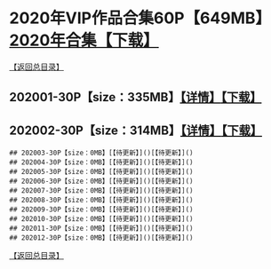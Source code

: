 # 2020年VIP作品合集60P【649MB】[2020年合集【下载】]()
[【返回总目录】](https://github.com/sxcool1024/WANIMAL#wanimal%E5%8E%9F%E7%89%88%E4%BD%9C%E5%93%81%E5%90%88%E9%9B%86)
## 202001-30P【size：335MB】[【详情】](https://github.com/sxcool1024/WANIMAL/tree/master/2020%E5%B9%B4VIP%E4%BD%9C%E5%93%81%E5%90%88%E9%9B%86/VIP01#2020%E5%B9%B41%E6%9C%88%E5%90%88%E9%9B%86)[【下载】]()
## 202002-30P【size：314MB】[【详情】](https://github.com/sxcool1024/WANIMAL/tree/master/2020%E5%B9%B4VIP%E4%BD%9C%E5%93%81%E5%90%88%E9%9B%86/VIP02#2020%E5%B9%B42%E6%9C%88%E5%90%88%E9%9B%86)[【下载】]()
```
## 202003-30P【size：0MB】[【待更新】]()[【待更新】]()
## 202004-30P【size：0MB】[【待更新】]()[【待更新】]()
## 202005-30P【size：0MB】[【待更新】]()[【待更新】]()
## 202006-30P【size：0MB】[【待更新】]()[【待更新】]()
## 202007-30P【size：0MB】[【待更新】]()[【待更新】]()
## 202008-30P【size：0MB】[【待更新】]()[【待更新】]()
## 202009-30P【size：0MB】[【待更新】]()[【待更新】]()
## 202010-30P【size：0MB】[【待更新】]()[【待更新】]()
## 202011-30P【size：0MB】[【待更新】]()[【待更新】]()
## 202012-30P【size：0MB】[【待更新】]()[【待更新】]()
```
[【返回总目录】](https://github.com/sxcool1024/WANIMAL#wanimal%E5%8E%9F%E7%89%88%E4%BD%9C%E5%93%81%E5%90%88%E9%9B%86)

